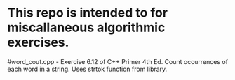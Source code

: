 # This repo is intended to for miscallaneous algorithmic exercises.

#word_cout.cpp - Exercise 6.12 of C++ Primer 4th Ed. Count occurrences of each word in a string. Uses strtok function from library.
